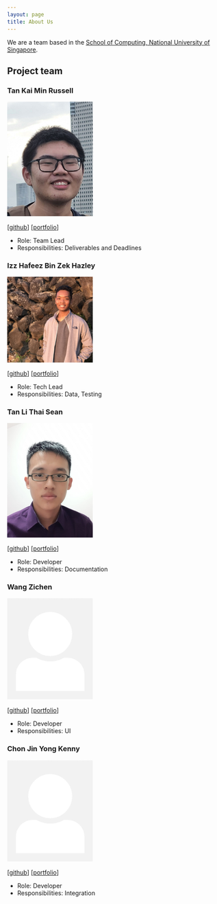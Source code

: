 ```yaml
---
layout: page
title: About Us
---
```


We are a team based in the [School of Computing, National University of Singapore](http://www.comp.nus.edu.sg).

## Project team

### Tan Kai Min Russell

<img src="images/russelltankaimin.png" width="200px">

[[github](https://github.com/russelltankaimin)]
[[portfolio](team/russelltankaimin.md)]

* Role: Team Lead
* Responsibilities: Deliverables and Deadlines

### Izz Hafeez Bin Zek Hazley

<img src="images/mynameizzhafeez.png" width="200px">

[[github](http://github.com/mynameizzhafeez)]
[[portfolio](team/mynameizzhafeez.md)]

* Role: Tech Lead
* Responsibilities: Data, Testing

### Tan Li Thai Sean

<img src="images/seanfirefox.png" width="200px">

[[github](http://github.com/seanfirefox)]
[[portfolio](team/seanfirefox.md)]

* Role: Developer
* Responsibilities: Documentation

### Wang Zichen

<img src="images/zichen-3974.png" width="200px">

[[github](http://github.com/zichen-3974)]
[[portfolio](team/zichen-3974.md)]

* Role: Developer
* Responsibilities: UI

### Chon Jin Yong Kenny

<img src="images/kennycjy.png" width="200px">

[[github](http://github.com/kennycjy)]
[[portfolio](team/kennycjy.md)]

* Role: Developer
* Responsibilities: Integration
